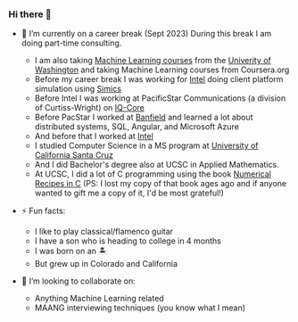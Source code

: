 ### Hi there 👋

- 🔭 I’m currently on a career break (Sept 2023) During this break I am doing part-time consulting. 
  - I am also taking [Machine Learning courses](https://www.pce.uw.edu/certificates/machine-learning) from the [Univerity of Washington](https://www.uw.edu) and taking Machine Learning courses from Coursera.org
  - Before my career break I was working for [Intel](https://github.com/intel) doing client platform simulation using [Simics](https://www.intel.com/content/www/us/en/developer/articles/tool/simics-simulator.html)
  - Before Intel I was working at PacificStar Communications (a division of Curtiss-Wright) on [IQ-Core](https://www.curtisswrightds.com/products/networking-communications/pacstar/iq-core-software)
  - Before PacStar I worked at [Banfield](https://www.banfield.com) and learned a lot about distributed systems, SQL, Angular, and Microsoft Azure
  - And before that I worked at [Intel](https://www.intel.com)
  - I studied Computer Science in a MS program at [University of California Santa Cruz](https://www.ucsc.edu)
  - And I did Bachelor's degree also at UCSC in Applied Mathematics.
  - At UCSC, I did a lot of C programming using the book [Numerical Recipes in C](https://www.amazon.com/Numerical-Recipes-Scientific-Computing-Second/dp/0521431085) (PS: I lost my copy of that book ages ago and if anyone wanted to gift me a copy of it, I'd be most grateful!)


- ⚡ Fun facts:
  - I like to play classical/flamenco guitar
  - I have a son who is heading to college in 4 months
  - I was born on an 🏝️ 
  - But grew up in Colorado and California

- 👯 I’m looking to collaborate on:
  - Anything Machine Learning related
  - MAANG interviewing techniques (you know what I mean)
<!--
**laduran/laduran** is a ✨ _special_ ✨ repository because its `README.md` (this file) appears on your GitHub profile.

Here are some ideas to get you started:

- 🔭 I’m currently working on ...
- 🌱 I’m currently learning ...
- 👯 I’m looking to collaborate on ...
- 🤔 I’m looking for help with ...
- 💬 Ask me about ...
- 📫 How to reach me: ...
- ⚡ Fun fact: ...
-->
